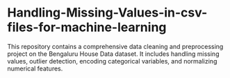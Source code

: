 # Handling-Missing-Values-in-csv-files-for-machine-learning
This repository contains a comprehensive data cleaning and preprocessing project on the Bengaluru House Data dataset. It includes handling missing values, outlier detection, encoding categorical variables, and normalizing numerical features.
